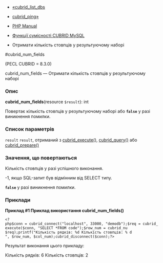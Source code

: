 - [«cubrid_list_dbs](function.cubrid-list-dbs.md)
- [cubrid_ping»](function.cubrid-ping.md)

- [PHP Manual](index.md)
- [Функції сумісності CUBRID MySQL](cubridmysql.cubrid.md)
- Отримати кількість стовпців у результуючому наборі

#cubrid_num_fields

(PECL CUBRID = 8.3.0)

cubrid_num_fields — Отримати кількість стовпців у результуючому наборі

### Опис

**cubrid_num_fields**(resource `$result`): int

Повертає кількість стовпців у результуючому наборі або **`false`**
у разі виникнення помилки.

### Список параметрів

`result`
`result`, отриманий з
[cubrid_execute()](function.cubrid-execute.md),
[cubrid_query()](function.cubrid-query.md) або
[cubrid_prepare()](function.cubrid-prepare.md)

### Значення, що повертаються

Кількість стовпців у разі успішного виконання.

-1, якщо SQL-запит був відмінним від SELECT типу.

**`false`** у разі виникнення помилки.

### Приклади

**Приклад #1 Приклад використання **cubrid_num_fields()****

` <?php$conn = cubrid_connect("localhost", 33000, "demodb");$req = cubrid_execute($conn, "SELECT *FROM code");$row_num = cubrid_nu $req);printf("Кількість рядків: %d
Кількість стовпців: % d
", $row_num, $col_num);cubrid_disconnect($conn);?> `

Результат виконання цього прикладу:

Кількість рядків: 6
Кількість стовпців: 2
